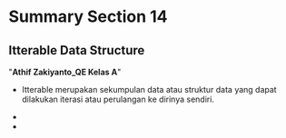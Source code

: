 # Summary Section 14
## Itterable Data Structure
"**Athif Zakiyanto_QE Kelas A**"

-  Itterable merupakan sekumpulan data atau struktur data yang dapat dilakukan iterasi atau perulangan ke dirinya sendiri. 

- 
  
- 

